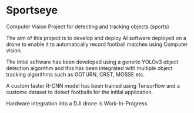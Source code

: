 # Sportseye
Computer Vision Project for detecting and tracking objects (sports)

The aim of this project is to develop and deploy AI software deployed on a drone to enable it to automatically record football matches using Computer vision.

The intial software has been developed using a generic YOLOv3 object detection algorithm and this has been integrated with multiple object tracking algorithms such as GOTURN, CRST, MOSSE etc.

A custom faster R-CNN model has been trained using Tensorflow and a custome dataset to detect footballs for the initlal application.

Hardware integration into a DJI drone is Work-In-Progress
